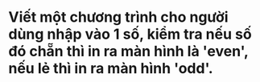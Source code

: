 # Viết một chương trình cho người dùng nhập vào 1 số, kiểm tra nếu số đó chẵn thì in ra màn hình là 'even', nếu lẻ thì in ra màn hình 'odd'.